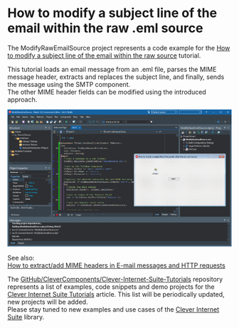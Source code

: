 # How to modify a subject line of the email within the raw .eml source

The ModifyRawEmailSource project represents a code example for the [How to modify a subject line of the email within the raw source](https://www.clevercomponents.com/portal/kb/a133/how-to-build-and-parse-a-json-string-with-objects.aspx) tutorial.   

This tutorial loads an email message from an .eml file, parses the MIME message header, extracts and replaces the subject line, and finally, sends the message using the SMTP component.   
The other MIME header fields can be modified using the introduced approach.   

![Screenshot](ModifyRawEmailSource.jpg)

See also:   
[How to extract/add MIME headers in E-mail messages and HTTP requests](https://www.clevercomponents.com/portal/kb/a126/how-to-extract-add-mime-headers-in-e-mail-messages-and-http-requests.aspx)   


The [GitHub/CleverComponents/Clever-Internet-Suite-Tutorials](https://github.com/CleverComponents/Clever-Internet-Suite-Tutorials) repository represents a list of examples, code snippets and demo projects for the [Clever Internet Suite Tutorials](https://www.clevercomponents.com/articles/article035/) article. This list will be periodically updated, new projects will be added.   
Please stay tuned to new examples and use cases of the [Clever Internet Suite](https://www.clevercomponents.com/products/inetsuite/) library.
